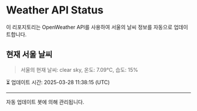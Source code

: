 
# Weather API Status

이 리포지토리는 OpenWeather API를 사용하여 서울의 날씨 정보를 자동으로 업데이트합니다.

## 현재 서울 날씨
> 서울의 현재 날씨: clear sky, 온도: 7.09°C, 습도: 15%

⏳ 업데이트 시간: 2025-03-28 11:38:15 (UTC)

---
자동 업데이트 봇에 의해 관리됩니다.

